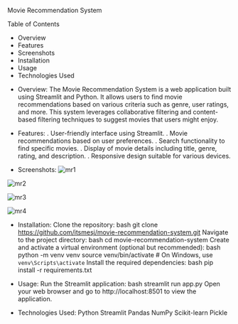 Movie Recommendation System

Table of Contents
- Overview
- Features
- Screenshots
- Installation
- Usage
- Technologies Used

* Overview:
The Movie Recommendation System is a web application built using Streamlit and Python. It allows users to find movie recommendations based on various criteria such as genre, user ratings, and more. This system leverages collaborative filtering and content-based filtering techniques to suggest movies that users might enjoy.

* Features:
. User-friendly interface using Streamlit.
. Movie recommendations based on user preferences.
. Search functionality to find specific movies.
. Display of movie details including title, genre, rating, and description.
. Responsive design suitable for various devices.

* Screenshots:
![mr1](https://github.com/itsmesj/Movie-Recommendation-System/assets/81063467/fef4c4c5-2d76-45ee-80cb-2f9f8b2fdfee)

![mr2](https://github.com/itsmesj/Movie-Recommendation-System/assets/81063467/867d1a3f-7f97-439f-a73b-667d79e539ef)

![mr3](https://github.com/itsmesj/Movie-Recommendation-System/assets/81063467/3891ee5c-e89f-41dd-af58-a6a04df05b6e)

![mr4](https://github.com/itsmesj/Movie-Recommendation-System/assets/81063467/2f48100f-5ce4-4ed1-addb-367f70ef58aa)

* Installation:
Clone the repository:
bash
git clone https://github.com/itsmesj/movie-recommendation-system.git
Navigate to the project directory:
bash
cd movie-recommendation-system
Create and activate a virtual environment (optional but recommended):
bash
python -m venv venv
source venv/bin/activate   # On Windows, use `venv\Scripts\activate`
Install the required dependencies:
bash
pip install -r requirements.txt


* Usage:
Run the Streamlit application:
bash
streamlit run app.py
Open your web browser and go to http://localhost:8501 to view the application.

* Technologies Used:
Python
Streamlit
Pandas
NumPy
Scikit-learn
Pickle
